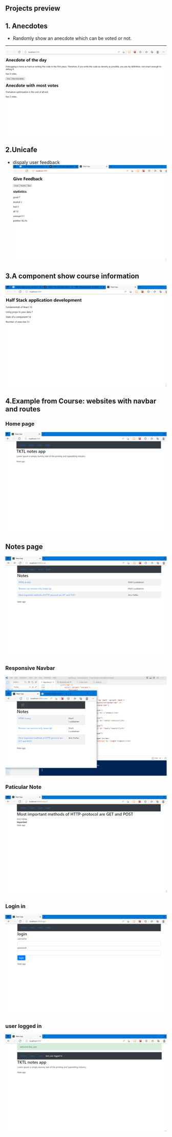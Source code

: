 ## Projects preview

## 1. Anecdotes
- Randomly show an anecdote which can be voted or not.
--------------------------------------------------------
![Anecdotes](../part1/anecdotes/public/imgs/after_some_use_page.png?raw=true "anecdotes")

## 2.Unicafe
- dispaly user feedback
![home](../part1/unicafe/public/home_page.png?raw=true "home")

## 3.A component show course information
![home](../part1/courseinfo/public/home_page.png?raw=true "home")

## 4.Example from Course: websites with navbar and routes

### Home page
![home](../part1/courseexample/public/imgs/websites_home_page.png?raw=true "home")

## Notes page
![notes](../part1/courseexample/public/imgs/notes_page.png?raw=true "notes")

### Responsive Navbar
![navbar](../part1/courseexample/public/imgs/responsive_navbar.png?raw=true "navbar")

### Paticular Note
![note](../part1/courseexample/public/imgs/note_with_id_page.png?raw=true "note")

### Login in 
![login](../part1/courseexample/public/imgs/websites_with_router.png?raw=true "login")

### user logged in   
![user](../part1/courseexample/public/imgs/user_page.png?raw=true "user")

